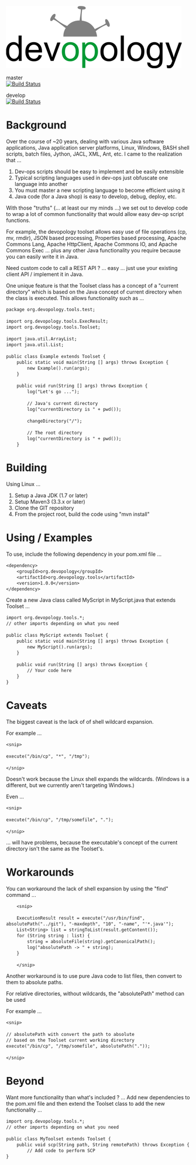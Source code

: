 ![devopology](https://raw.githubusercontent.com/devopology/tools/2.0.0/devopology.png)

master  
[![Build Status](https://travis-ci.org/devopology/tools.svg?branch=master)](https://travis-ci.org/devopology/tools)

develop  
[![Build Status](https://travis-ci.org/devopology/tools.svg?branch=develop)](https://travis-ci.org/devopology/tools)

# Background

Over the course of ~20 years, dealing with various Java software applications, Java application server platforms, Linux, Windows, BASH shell scripts, batch files, Jython, JACL, XML, Ant, etc. I came to the realization that ...

1. Dev-ops scripts should be easy to implement and be easily extensible
2. Typical scripting languages used in dev-ops just obfuscate one language into another
3. You must master a new scripting language to become efficient using it
3. Java code (for a Java shop) is easy to develop, debug, deploy, etc.

With those "truths" (... at least our my minds ...) we set out to develop code to wrap a lot of common
functionality that would allow easy dev-op script functions.

For example, the devopology toolset allows easy use of file operations (cp, mv, rmdir), JSON based processing, Properties based processing, Apache Commons Lang, Apache HttpClient, Apache Commons IO, and Apache Commons Exec ... plus any other Java functionality you require because you can easily write it in Java.

Need custom code to call a REST API ? ... easy ... just use your existing client API / implement it in Java.

One unique feature is that the Toolset class has a concept of a "current directory" which is based on the Java concept of current directory when the class is executed.  This allows functionality such as ...

    package org.devopology.tools.test;
    
    import org.devopology.tools.ExecResult;
    import org.devopology.tools.Toolset;
    
    import java.util.ArrayList;
    import java.util.List;
    
    public class Example extends Toolset {
        public static void main(String [] args) throws Exception {
            new Example().run(args);
        }
    
        public void run(String [] args) throws Exception {
            log("Let's go ...");
            
            // Java's current directory
            log("currentDirectory is " + pwd());
            
            changeDirectory("/");
            
            // The root directory
            log("currentDirectory is " + pwd());
        }

# Building

Using Linux ...

1. Setup a Java JDK (1.7 or later)
2. Setup Maven3 (3.3.x or later)
3. Clone the GIT repository
4. From the project root, build the code using "mvn install"

# Using / Examples

To use, include the following dependency in your pom.xml file ...

    <dependency>
        <groupId>org.devopology</groupId>
        <artifactId>org.devopology.tools</artifactId>
        <version>1.0.0</version>
    </dependency>

Create a new Java class called MyScript in MyScript.java that extends Toolset ...

    import org.devopology.tools.*;
    // other imports depending on what you need

    public class MyScript extends Toolset {
        public static void main(String [] args) throws Exception {
            new MyScript().run(args);
        }
    
        public void run(String [] args) throws Exception {
            // Your code here
        }
    }

# Caveats

The biggest caveat is the lack of of shell wildcard expansion.

For example ... 

    <snip>
    
    execute("/bin/cp", "*", "/tmp");
    
    </snip>

Doesn't work because the Linux shell expands the wildcards. (Windows is a different, but we currently aren't targeting Windows.)

Even ...

    <snip>
    
    execute("/bin/cp", "/tmp/somefile", ".");
    
    </snip>

... will have problems, because the executable's concept of the current directory isn't the same as the Toolset's.

# Workarounds

You can workaround the lack of shell expansion by using the "find" command ...

        <snip>

        ExecutionResult result = execute("/usr/bin/find", absolutePath("../git"), "-maxdepth", "10", "-name", "'*.java'");
        List<String> list = stringToList(result.getContent());
        for (String string : list) {
            string = absoluteFile(string).getCanonicalPath();
            log("absolutePath -> " + string);
        }
        
        </snip>

Another workaround is to use pure Java code to list files, then convert to them to absolute paths.

For relative directories, without wildcards, the "absolutePath" method can be used

For example ...

    <snip>
    
    // absolutePath with convert the path to absolute
    // based on the Toolset current working directory
    execute("/bin/cp", "/tmp/somefile", absolutePath("."));
    
    </snip>

# Beyond

Want more functionality than what's included ? ... Add new dependencies to the pom.xml file and then extend the Toolset class to add the new functionality ...

    import org.devopology.tools.*;
    // other imports depending on what you need

    public class MyToolset extends Toolset {
        public void scp(String path, String remotePath) throws Exception {
            // Add code to perform SCP
    }

